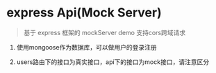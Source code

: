 # express Api(Mock Server)

> 基于 express 框架的 mockServer demo 支持cors跨域请求

1. 使用mongoose作为数据库，可以做用户的登录注册

2. users路由下的接口为真实接口，api下的接口为mock接口，请注意区分